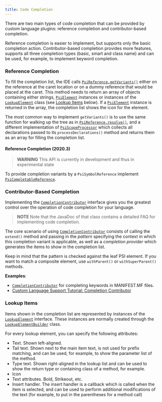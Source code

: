 ```yaml
---
title: Code Completion
---
```

<!-- Copyright 2000-2020 JetBrains s.r.o. and other contributors. Use of this source code is governed by the Apache 2.0 license that can be found in the LICENSE file. -->

There are two main types of code completion that can be provided by custom language plugins: reference completion and contributor-based completion.

Reference completion is easier to implement, but supports only the basic completion action.
Contributor-based completion provides more features, supports all three completion types (basic, smart and class name) and can be used, for example, to implement keyword completion.

### Reference Completion

To fill the completion list, the IDE calls
[`PsiReference.getVariants()`](upsource:///platform/core-api/src/com/intellij/psi/PsiReference.java)
either on the reference at the caret location or on a dummy reference that would be placed at the caret.
This method needs to return an array of objects containing either strings,
[`PsiElement`](upsource:///platform/core-api/src/com/intellij/psi/PsiElement.java)
instances or instances of the
[`LookupElement`](upsource:///platform/analysis-api/src/com/intellij/codeInsight/lookup/LookupElement.java)
class (see [Lookup Items](#lookup-items) below).
If a
[`PsiElement`](upsource:///platform/core-api/src/com/intellij/psi/PsiElement.java)
instance is returned in the array, the completion list shows the icon for the element.

The most common way to implement `getVariants()` is to use the same function for walking up the tree as in
[`PsiReference.resolve()`](upsource:///platform/core-api/src/com/intellij/psi/PsiReference.java),
and a different implementation of
[`PsiScopeProcessor`](upsource:///platform/core-api/src/com/intellij/psi/scope/PsiScopeProcessor.java)
which collects all declarations passed to its `processDeclarations()` method and returns them as an array for filling the completion list.

#### Reference Completion (2020.3)

> **WARNING** This API is currently in development and thus in experimental state

To provide completion variants by a `PsiSymbolReference` implement
[`PsiCompletableReference`](upsource:///platform/core-api/src/com/intellij/model/psi/PsiCompletableReference.java).

### Contributor-Based Completion

Implementing the
[`CompletionContributor`](upsource:///platform/analysis-api/src/com/intellij/codeInsight/completion/CompletionContributor.java)
interface gives you the greatest control over the operation of code completion for your language.

> **NOTE** Note that the JavaDoc of that class contains a detailed FAQ for implementing code completion.

The core scenario of using
[`CompletionContributor`](upsource:///platform/analysis-api/src/com/intellij/codeInsight/completion/CompletionContributor.java)
consists of calling the `extend()` method and passing in the *pattern* specifying the context in which this completion variant is applicable, as well as a *completion provider* which generates the items to show in the completion list.

Keep in mind that the pattern is checked against the leaf PSI element. If you
want to match a composite element, use `withParent()` or `withSuperParent()`
methods.

**Examples**:
- [`CompletionContributor`](https://github.com/JetBrains/intellij-plugins/blob/master/osmorc/src/org/osmorc/manifest/completion/OsgiManifestCompletionContributor.java)
for completing keywords in MANIFEST.MF files.
- [Custom Language Support Tutorial: Completion Contributor](/tutorials/custom_language_support/completion_contributor.md)



### Lookup Items
Items shown in the completion list are represented by instances of the
[`LookupElement`](upsource:///platform/analysis-api/src/com/intellij/codeInsight/lookup/LookupElement.java)
interface.
These instances are normally created through the
[`LookupElementBuilder`](upsource:///platform/analysis-api/src/com/intellij/codeInsight/lookup/LookupElementBuilder.java)
class.

For every lookup element, you can specify the following attributes:

* Text. Shown left-aligned.
* Tail text. Shown next to the main item text, is not used for prefix matching, and can be used, for example, to show the parameter list of the method. 
* Type text. Shown right-aligned in the lookup list and can be used to show the return type or containing class of a method, for example.
* Icon
* Text attributes. Bold, Strikeout, etc.
* Insert handler. The insert handler is a callback which is called when the item is selected, and can be used to perform additional modifications of the text (for example, to put in the parentheses for a method call)
